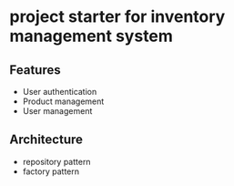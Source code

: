 # project starter for inventory management system

## Features
- User authentication
- Product management
- User management

## Architecture
- repository pattern
- factory pattern